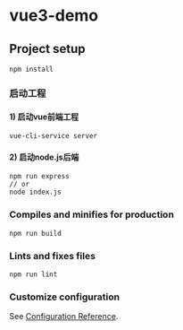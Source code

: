 # vue3-demo

## Project setup
```
npm install
```

### 启动工程
#### 1) 启动vue前端工程
```
vue-cli-service server
```
#### 2) 启动node.js后端
```
npm run express
// or
node index.js
```

### Compiles and minifies for production
```
npm run build
```

### Lints and fixes files
```
npm run lint
```

### Customize configuration
See [Configuration Reference](https://cli.vuejs.org/config/).

